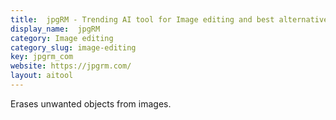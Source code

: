 ```yaml
---
title:  jpgRM - Trending AI tool for Image editing and best alternatives
display_name:  jpgRM
category: Image editing
category_slug: image-editing
key: jpgrm_com
website: https://jpgrm.com/
layout: aitool
---
```


Erases unwanted objects from images.
